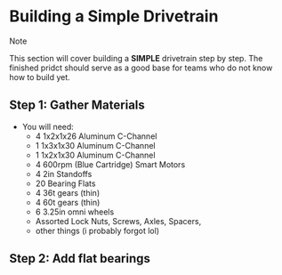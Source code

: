 # Building a Simple Drivetrain 
> [!NOTE]
> This section will cover building a **SIMPLE** drivetrain step by step. The finished pridct should serve as a good base for teams who do not know how to build yet.

## Step 1: Gather Materials
- You will need:
  - 4 1x2x1x26 Aluminum C-Channel
  - 1 1x3x1x30 Aluminum C-Channel
  - 1 1x2x1x30 Aluminum C-Channel
  - 4 600rpm (Blue Cartridge) Smart Motors
  - 4 2in Standoffs
  - 20 Bearing Flats
  - 4 36t gears (thin)
  - 4 60t gears (thin)
  - 6 3.25in omni wheels
  - Assorted Lock Nuts, Screws, Axles, Spacers,
  - other things (i probably forgot lol)
## Step 2: Add flat bearings 



